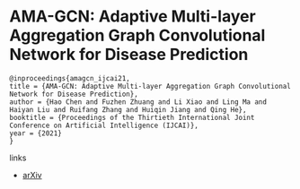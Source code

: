 # AMA-GCN: Adaptive Multi-layer Aggregation Graph Convolutional Network for Disease Prediction

```
@inproceedings{amagcn_ijcai21,
title = {AMA-GCN: Adaptive Multi-layer Aggregation Graph Convolutional Network for Disease Prediction},
author = {Hao Chen and Fuzhen Zhuang and Li Xiao and Ling Ma and Haiyan Liu and Ruifang Zhang and Huiqin Jiang and Qing He},
booktitle = {Proceedings of the Thirtieth International Joint Conference on Artificial Intelligence (IJCAI)},
year = {2021}
}
```

links
- [arXiv](https://arxiv.org/abs/2106.08732)

